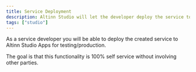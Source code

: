 ```yaml
---
title: Service Deployment
description: Altinn Studio will let the developer deploy the service to test enviroments and production without any manuel steps
tags: ["studio"]
---
```


As a service developer you will be able to deploy the created service to Altinn Studio Apps for testing/production.

The goal is that this functionality is 100% self service without involving other parties. 

